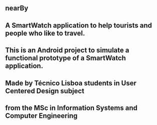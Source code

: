 ## nearBy
## A SmartWatch application to help tourists and people who like to travel.


## This is an Android project to simulate a functional prototype of a SmartWatch application.

## Made by Técnico Lisboa students in User Centered Design subject
## from the MSc in Information Systems and Computer Engineering
